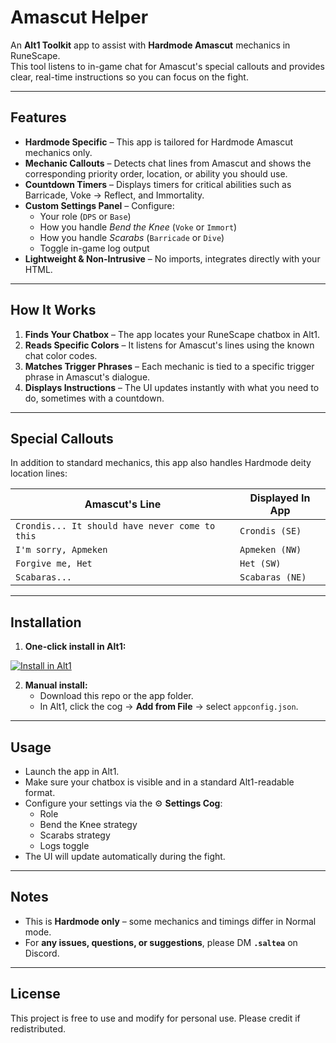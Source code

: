 # Amascut Helper

An **Alt1 Toolkit** app to assist with **Hardmode Amascut** mechanics in RuneScape.  
This tool listens to in-game chat for Amascut's special callouts and provides clear, real-time instructions so you can focus on the fight.

---

## Features

- **Hardmode Specific** – This app is tailored for Hardmode Amascut mechanics only.
- **Mechanic Callouts** – Detects chat lines from Amascut and shows the corresponding priority order, location, or ability you should use.
- **Countdown Timers** – Displays timers for critical abilities such as Barricade, Voke → Reflect, and Immortality.
- **Custom Settings Panel** – Configure:
  - Your role (`DPS` or `Base`)
  - How you handle *Bend the Knee* (`Voke` or `Immort`)
  - How you handle *Scarabs* (`Barricade` or `Dive`)
  - Toggle in-game log output
- **Lightweight & Non-Intrusive** – No imports, integrates directly with your HTML.

---

## How It Works

1. **Finds Your Chatbox** – The app locates your RuneScape chatbox in Alt1.
2. **Reads Specific Colors** – It listens for Amascut's lines using the known chat color codes.
3. **Matches Trigger Phrases** – Each mechanic is tied to a specific trigger phrase in Amascut's dialogue.
4. **Displays Instructions** – The UI updates instantly with what you need to do, sometimes with a countdown.

---

## Special Callouts

In addition to standard mechanics, this app also handles Hardmode deity location lines:

| Amascut's Line                                           | Displayed In App |
| -------------------------------------------------------- | ---------------- |
| `Crondis... It should have never come to this`           | `Crondis (SE)`   |
| `I'm sorry, Apmeken`                                     | `Apmeken (NW)`   |
| `Forgive me, Het`                                        | `Het (SW)`       |
| `Scabaras...`                                            | `Scabaras (NE)`  |

---

## Installation

1. **One-click install in Alt1:**  
  <a href="alt1://addapp/https://rssaltea.github.io/amascut-helper/appconfig.json">
    <img alt="Install in Alt1"
         src="https://img.shields.io/badge/Install%20in%20Alt1-Click%20to%20Install-1f6feb" />
  </a>
</p>

2. **Manual install:**
   - Download this repo or the app folder.
   - In Alt1, click the cog → **Add from File** → select `appconfig.json`.

---

## Usage

- Launch the app in Alt1.
- Make sure your chatbox is visible and in a standard Alt1-readable format.
- Configure your settings via the ⚙️ **Settings Cog**:
  - Role
  - Bend the Knee strategy
  - Scarabs strategy
  - Logs toggle
- The UI will update automatically during the fight.

---

## Notes

- This is **Hardmode only** – some mechanics and timings differ in Normal mode.
- For **any issues, questions, or suggestions**, please DM **`.saltea`** on Discord.

---

## License

This project is free to use and modify for personal use. Please credit if redistributed.
